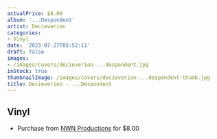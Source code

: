 ```yaml
---
actualPrice: $8.00
album: '...Despondent'
artist: Decieverion
categories:
- Vinyl
date: '2023-07-27T05:52:11'
draft: false
images:
- /images/covers/decieverion-...despondent.jpg
inStock: true
thumbnailImage: /images/covers/decieverion-...despondent-thumb.jpg
title: Decieverion - ...Despondent
---
```


## Vinyl
* Purchase from [NWN Productions](http://shop.nwnprod.com/index.php?route=product/product&path=76&product_id=24685&sort=pd.name&order=ASC) for $8.00
